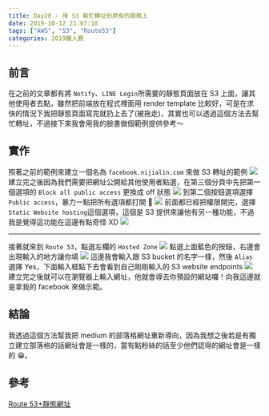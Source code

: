 ```yaml
---
title: Day28 - 用 S3 幫忙轉址到原有的服務上
date: 2019-10-12 21:07:18
tags: ["AWS", "S3", "Route53"]
categories: 2019鐵人賽
---
```


## 前言

在之前的文章都有將 `Notify`、`LINE Login`所需要的靜態頁面放在 S3 上面，讓其他使用者去點，雖然把前端放在程式裡面用 render template 比較好，可是在求快的情況下我把靜態頁面寫完就扔上去了(被拖走)，其實也可以透過這個方法去幫忙轉址，不過接下來我會用我的臉書做個範例提供參考～

## 實作

照著之前的範例來建立一個名為 `facebook.nijialin.com` 來做 S3 轉址的範例
![](https://i.imgur.com/BJyONqF.png)
建立完之後因為我們需要把網址公開給其他使用者點選，在第三個分頁中先把第一個選項的 `Block all public access` 更換成 off 狀態
![](https://i.imgur.com/FAoiCbt.png)
到第二個按鈕選項選擇 `Public access`，暴力一點把所有選項都打開 🤣
![](https://i.imgur.com/WhCoHl4.png)
前面都已經把權限開完，選擇`Static Website hosting`這個選項，這個是 S3 提供來讓他有另一種功能，不過我是覺得這功能在這邊有點奇怪 XD
![](https://i.imgur.com/yPv6nET.png)

---

接著就來到 `Route 53`，點選左欄的 `Hosted Zone`
![](https://i.imgur.com/k1T8wIT.png)
點選上面藍色的按鈕，右邊會出現輸入的地方讓你填
![](https://i.imgur.com/szIVARy.png)
這邊我會輸入跟 S3 bucket 的名字一樣，然後 `Alias` 選擇 Yes，下面輸入框點下去會看到自己剛剛輸入的 S3 website endpoints
![](https://i.imgur.com/PVlFHJZ.png)
建立完之後就可以在瀏覽器上輸入網址，他就會導去你預設的網站囉！向我這邊就是拿我的 facebook 來做示範。

## 結論

我透過這個方法幫我把 medium 的部落格網址重新導向，因為我想之後若是有獨立建立部落格的話網址會是一樣的，當有點粉絲的話至少他們認得的網址會是一樣的 😁。

## 參考

[Route 53+靜態網址](https://www.kilait.com/2015/09/08/route-53-%E9%9D%9C%E6%85%8B%E8%BD%89%E5%9D%80/)
